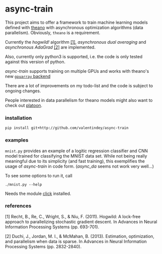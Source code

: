# async-train

This project aims to offer a framework to train machine learning models
 defined with [theano](https://github.com/Theano/theano/) with
 asynchronous optimization algorithms (data parallelism).
 Obviously, `theano` is a requirement.

Currently the _hogwild!_ algorithm [\[1\]](#ref1), _asynchronous dual
 averaging_ and _asynchronous AdaGrad_ [\[2\]](#ref2) are implemented.

Also, currently only python3 is supported, i.e. the code is only tested
 against this version of python.

*async-train* supports training on multiple GPUs and works with theano's
 new [`gpuarray` backend](http://deeplearning.net/software/theano/tutorial/using_gpu.html#gpuarray)

There are a lot of improvements on my todo-list and the code is subject
 to ongoing changes.

People interested in data parallelism for theano models might also want
 to check out [platoon](https://github.com/mila-udem/platoon/).

### installation

    pip install git+http://github.com/valentindey/async-train

### examples

`mnist.py` provides an example of a logitic regression classifier and
 CNN model trained for classifying the MNIST data set.
 While not being really meaningful due to its simplicity (and fast
 training),
 this exemplifies the usage of *async-train* in code form.
 (_async\_da_ seems not work very well...)

To see some options to run it, call

    ./mnist.py --help

Needs the module [click](http://click.pocoo.org/) installed.


### references

<a name="ref1">[1]</a> Recht, B., Re, C., Wright, S., & Niu, F. (2011). 
 Hogwild: A lock-free approach to parallelizing stochastic gradient descent. 
 In Advances in Neural Information Processing Systems (pp. 693-701).
 
<a name="ref2">[2]</a> Duchi, J., Jordan, M. I., & McMahan, B. (2013). 
 Estimation, optimization, and parallelism when data is sparse. 
 In Advances in Neural Information Processing Systems (pp. 2832-2840).